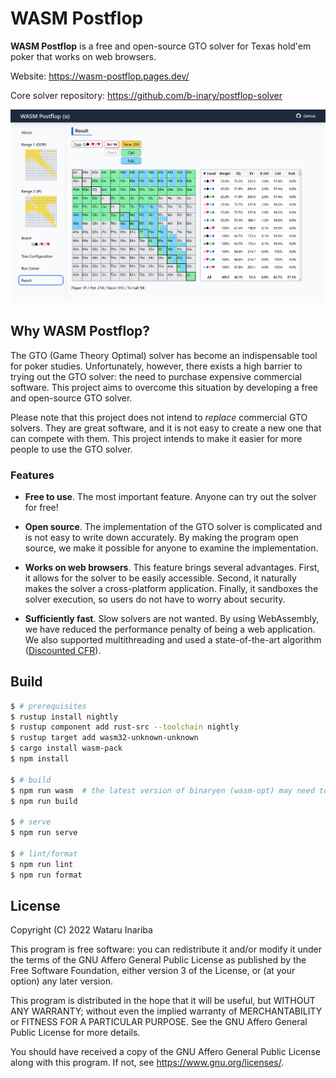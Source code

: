 # WASM Postflop

**WASM Postflop** is a free and open-source GTO solver for Texas hold'em poker that works on web browsers.

Website: https://wasm-postflop.pages.dev/

Core solver repository: https://github.com/b-inary/postflop-solver

![Image](image.png)

## Why WASM Postflop?

The GTO (Game Theory Optimal) solver has become an indispensable tool for poker studies.
Unfortunately, however, there exists a high barrier to trying out the GTO solver: the need to purchase expensive commercial software.
This project aims to overcome this situation by developing a free and open-source GTO solver.

Please note that this project does not intend to *replace* commercial GTO solvers.
They are great software, and it is not easy to create a new one that can compete with them.
This project intends to make it easier for more people to use the GTO solver.

### Features

- **Free to use**.
  The most important feature.
  Anyone can try out the solver for free!

- **Open source**.
  The implementation of the GTO solver is complicated and is not easy to write down accurately.
  By making the program open source, we make it possible for anyone to examine the implementation.

- **Works on web browsers**.
  This feature brings several advantages.
  First, it allows for the solver to be easily accessible.
  Second, it naturally makes the solver a cross-platform application.
  Finally, it sandboxes the solver execution, so users do not have to worry about security.

- **Sufficiently fast**.
  Slow solvers are not wanted.
  By using WebAssembly, we have reduced the performance penalty of being a web application.
  We also supported multithreading and used a state-of-the-art algorithm ([Discounted CFR]).

[Discounted CFR]: https://arxiv.org/abs/1809.04040

## Build

```sh
$ # prerequisites
$ rustup install nightly
$ rustup component add rust-src --toolchain nightly
$ rustup target add wasm32-unknown-unknown
$ cargo install wasm-pack
$ npm install

$ # build
$ npm run wasm  # the latest version of binaryen (wasm-opt) may need to be installed
$ npm run build

$ # serve
$ npm run serve

$ # lint/format
$ npm run lint
$ npm run format
```

## License

Copyright (C) 2022 Wataru Inariba

This program is free software: you can redistribute it and/or modify it under the terms of the GNU Affero General Public License as published by the Free Software Foundation, either version 3 of the License, or (at your option) any later version.

This program is distributed in the hope that it will be useful, but WITHOUT ANY WARRANTY; without even the implied warranty of MERCHANTABILITY or FITNESS FOR A PARTICULAR PURPOSE.  See the GNU Affero General Public License for more details.

You should have received a copy of the GNU Affero General Public License along with this program.  If not, see <https://www.gnu.org/licenses/>.
